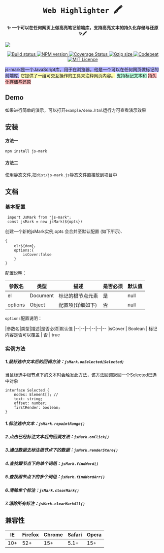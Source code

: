 <div>
    <h1 align="center"><code>Web Highlighter</code>&nbsp;&nbsp;🖍️</h1>
    <p align="center">
        <strong>✨ 一个可以在任何网页上做高亮笔记前端库，支持高亮文本的持久化存储与还原 ✨🖍️</strong>
    </p>
    <img src="https://raw.githubusercontent.com/alienzhou/web-highlighter/master/docs/img/logo.png">
    <p align="center">
        <a href="https://travis-ci.org/alienzhou/web-highlighter" target="_blank">
            <img src="https://api.travis-ci.org/alienzhou/web-highlighter.svg?branch=master" alt="Build status" />
        </a>
        <a href="https://www.npmjs.com/package/web-highlighter" target="_blank">
            <img src="https://img.shields.io/npm/v/web-highlighter.svg" alt="NPM version" />
        </a>
        <a href='https://coveralls.io/github/alienzhou/web-highlighter?branch=master'>
            <img src='https://coveralls.io/repos/github/alienzhou/web-highlighter/badge.svg?branch=master' alt='Coverage Status' />
        </a>
        <a href="https://unpkg.com/web-highlighter" target="_blank">
            <img src="https://img.badgesize.io/https://unpkg.com/web-highlighter/dist/web-highlighter.min.js?compression=gzip" alt="Gzip size" />
        </a>
        <a href="https://codebeat.co/projects/github-com-alienzhou-web-highlighter-master" target="_blank">
            <img src="https://codebeat.co/badges/f5a18a9b-9765-420e-a17f-fa0b54b3a125" alt="Codebeat" />
        </a>
        <a href="https://opensource.org/licenses/mit-license.php" target="_blank">
            <img src="https://img.shields.io/github/license/alienzhou/web-highlighter" alt="MIT Licence" />
        </a>
    </p>
</div>



<div>
    <span style="background:rgba(0, 0, 255, 0.3);">js-mark是一个JavaScript库，用于在浏览器。他是一个可以在任何网页做标记的前端库,</span>
    <span style="background:rgba(255, 255, 0, 0.3);">它提供了一组可交互操作的工具来注释网页内容。</span>
    <span style="background:rgba(0, 255, 127, 0.3);">支持标记文本和</span>
    <span style="background:rgba(255, 0, 0, 0.3);">持久化存储与还原</span>
</div>



## Demo
如果进行简单的演示，可以打开``example/demo.html``运行方可查看演示效果

## 安装
#### 方法一
 ``npm install js-mark``
#### 方法二
使用静态文件,把``dist/js-mark.js``静态文件直接放到项目中

## 文档

### 基本配置

```
 import JsMark from "js-mark";
 const jsMark = new jsMark(${opts})
```
创建一个新的jsMark实例,opts 会合并至默认配置 (如下所示).
```
{
    el:${dom}，
    options:{
        isCover:false
    }
}
```

配置说明：


|参数名 |类型 |描述 |是否必须 |默认值 
|---|---|---|---|---
|el | Document | 标记的根节点元素 | 是 | null
|options | Object | 配置项(详细如下) | 否 | null


``options``配置说明：

|参数名|类型|描述|是否必须|默认值
|--|--|--|--|--|--
|isCover | Boolean | 标记内容是否可以覆盖 | 否 | true


### 实例方法
##### 1.鼠标选中文本后的回调方法：``jsMark.onSelected(Selected)``
当鼠标选中根节点下的文本时会触发此方法，该方法回调返回一个Selected已选中对象
```
interface Selected {
    nodes: Element[]; //
    text: string;
    offset: number;
    firstRender: boolean;
}
```
##### 1.标注选中文本：``jsMark.repaintRange()``

##### 2.点击已经标注文本后的回调方法：``jsMark.onClick()``
##### 3.通过数据去标注根节点下的数据：``jsMark.renderStore()``
##### 4.查找跟节点下的单个词组：``jsMark.findWord()``
##### 5.查找跟节点下的多个词组：``jsMark.findWordArr()``
##### 6.清除单个标注：``jsMark.clearMark()``
##### 7.清除所有标注：``jsMark.clearMarkAll()``

## 兼容性


|IE | Firefox| Chrome| Safari| Opera
|---|---|---|---|---
|10+ | 52+ |15+|5.1+|15+

